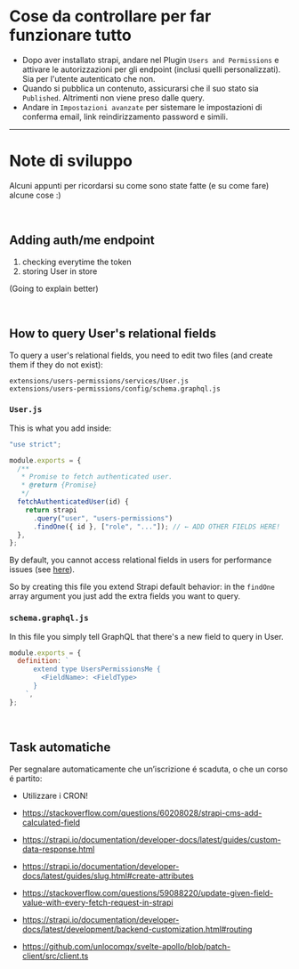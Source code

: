 # Cose da controllare per far funzionare tutto

- Dopo aver installato strapi, andare nel Plugin `Users and Permissions` e attivare le autorizzazioni per gli endpoint (inclusi quelli personalizzati). Sia per l'utente autenticato che non.
- Quando si pubblica un contenuto, assicurarsi che il suo stato sia `Published`. Altrimenti non viene preso dalle query.
- Andare in `Impostazioni avanzate` per sistemare le impostazioni di conferma email, link reindirizzamento password e simili.

---

# Note di sviluppo

Alcuni appunti per ricordarsi su come sono state fatte (e su come fare) alcune cose :)

<br>

## Adding auth/me endpoint

1. checking everytime the token
2. storing User in store

(Going to explain better)

<br>

## How to query User's relational fields

To query a user's relational fields, you need to edit two files (and create them if they do not exist):

```
extensions/users-permissions/services/User.js
extensions/users-permissions/config/schema.graphql.js
```

### `User.js`

This is what you add inside:

```js
"use strict";

module.exports = {
  /**
   * Promise to fetch authenticated user.
   * @return {Promise}
   */
  fetchAuthenticatedUser(id) {
    return strapi
      .query("user", "users-permissions")
      .findOne({ id }, ["role", "..."]); // ← ADD OTHER FIELDS HERE!
  },
};
```

By default, you cannot access relational fields in users for performance issues (see [here](https://forum.strapi.io/t/get-currrent-logged-user-with-custom-data-added-to-the-user-collection-type/1024/2)).

So by creating this file you extend Strapi default behavior: in the `findOne` array argument you just add the extra fields you want to query.

### `schema.graphql.js`

In this file you simply tell GraphQL that there's a new field to query in User.

```js
module.exports = {
  definition: `
      extend type UsersPermissionsMe {
        <FieldName>: <FieldType>
      }
    `,
};
```

<br>

## Task automatiche

Per segnalare automaticamente che un’iscrizione é scaduta, o che un corso é partito:

- Utilizzare i CRON!

- https://stackoverflow.com/questions/60208028/strapi-cms-add-calculated-field
- https://strapi.io/documentation/developer-docs/latest/guides/custom-data-response.html
- https://strapi.io/documentation/developer-docs/latest/guides/slug.html#create-attributes
- https://stackoverflow.com/questions/59088220/update-given-field-value-with-every-fetch-request-in-strapi
- https://strapi.io/documentation/developer-docs/latest/development/backend-customization.html#routing
- https://github.com/unlocomqx/svelte-apollo/blob/patch-client/src/client.ts
